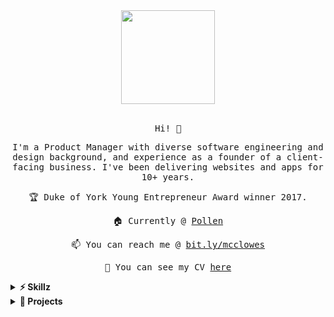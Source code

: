 <div align="center">
  <img src="https://media.giphy.com/media/MeJgB3yMMwIaHmKD4z/giphy.gif" width="150px">
  <br><br>

  <samp>
    <p>Hi! 👋</p>
    <p>I'm a Product Manager with diverse software engineering and design background, and experience as a founder of a client-facing business. I've been delivering websites and apps for 10+ years.</p>
    <p>🏆 Duke of York Young Entrepreneur Award winner 2017.</p>
    <p>🏠 Currently @ <a href="https://pollen.co">Pollen</a></p>
    <p>📫 You can reach me @ <a href="https://bit.ly/mcclowes">bit.ly/mcclowes</a></p>
    <p>📃 You can see my CV <a href="https://cv.mcclowes.com/">here</a></p>
  </samp>
</div>

<details>
  <summary><b>⚡️ Skillz</b></summary>
  
  <p>
    <strong>Product/Project Management:</strong> <em>Stakeholder management &amp; engagement, Agile (Scrum)</em><br>
    <strong>Software Engineering:</strong> <em>React, TypeScript, GraphQL/Apollo, Jest/react-testing-library/Enzyme, Redux, CSS/Styled-Components (Responsive), React Native</em><br>
    <strong>Data:</strong> <em>Google Sheets (I live my life through it), ML, Python, SQL, R</em><br>
    <strong>Design:</strong> <em>User research (ethnographic), Figma/Sketch, Adobe CS</em>
  </p>
</details>

<details>
  <summary><b>🔧 Projects</b></summary>  
  <p>I tend to always have <i>something</i> on the go, but here are a few things I'm working on right now</p>
  <ul>
    <li>🏁 My own <a href="https://github.com/mcclowes/mcclowes-react-sample-project">React Sample Project</a></li>
    <li>📃 A tool for generating a CV from Markdown - <a href="https://github.com/mcclowes/cv-maker">cv-maker</a></li>
    <li>🕴 A <a href="https://github.com/mcclowes/mcclowes.com">personal website</li>
    <li>🌱 Building up my <a href="https://www.typescriptlang.org/docs/">TypeScript</a> skills</li>
    <li>🏓 For fun, I'm building a game in Unity</li>
  </ul>
</details>

